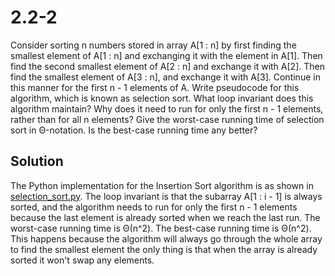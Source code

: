 # 2.2-2

Consider sorting n numbers stored in array A[1 : n] by first finding the smallest element of A[1 : n] and exchanging it with the element in A[1]. Then find the second smallest element of A[2 : n] and exchange it with A[2]. Then find the smallest element of A[3 : n], and exchange it with A[3]. Continue in this manner for the first n - 1 elements of A. Write pseudocode for this algorithm, which is known as selection sort. What loop invariant does this algorithm maintain? Why does it need to run for only the first n - 1 elements, rather than for all n elements? Give the worst-case running time of selection sort in Θ-notation. Is the best-case running time any better?

## Solution

The Python implementation for the Insertion Sort algorithm is as shown in [selection_sort.py](./selection_sort.py). The loop invariant is that the subarray A[1 : i - 1] is always sorted, and the algorithm needs to run for only the first n - 1 elements because the last element is already sorted when we reach the last run. The worst-case running time is Θ(n^2). The best-case running time is Θ(n^2). This happens because the algorithm will always go through the whole array to find the smallest element the only thing is that when the array is already sorted it won't swap any elements.